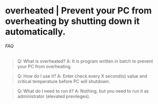 # overheated | Prevent your PC from overheating by shutting down it automatically.

###### FAQ
> Q: What is overheated?
A: It is program written in batch to prevent your PC from overheating.

> Q: How do I use it?
A: Enter check every X second(s) value and critical temperature before PC will shutdown.

> Q: What do I need to run it?
A: Nothing, but you need to run it as administrator (elevated previleges).
